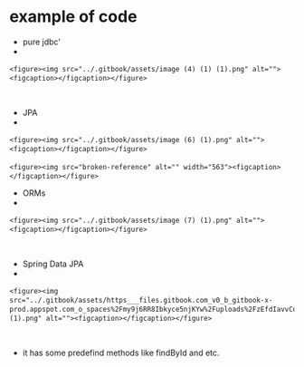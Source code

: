 # example of code

* pure jdbc'
*

    <figure><img src="../.gitbook/assets/image (4) (1) (1).png" alt=""><figcaption></figcaption></figure>

<figure><img src="broken-reference" alt="" width="563"><figcaption></figcaption></figure>

* JPA
*

    <figure><img src="../.gitbook/assets/image (6) (1).png" alt=""><figcaption></figcaption></figure>

    <figure><img src="broken-reference" alt="" width="563"><figcaption></figcaption></figure>
* ORMs
*

    <figure><img src="../.gitbook/assets/image (7) (1).png" alt=""><figcaption></figcaption></figure>

<figure><img src="broken-reference" alt=""><figcaption></figcaption></figure>

* Spring Data JPA
*

    <figure><img src="../.gitbook/assets/https___files.gitbook.com_v0_b_gitbook-x-prod.appspot.com_o_spaces%2Fmy9j6RR8Ibkyce5njKYw%2Fuploads%2FzEfdIavvCqLpJGDX1E7J%2Fimage (1).png" alt=""><figcaption></figcaption></figure>

<figure><img src="broken-reference" alt=""><figcaption></figcaption></figure>

* it has some predefind methods like findById and etc.
